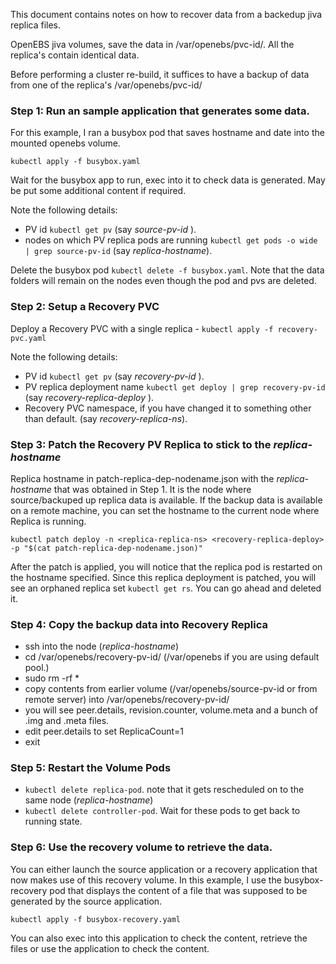 This document contains notes on how to recover data from a backedup jiva replica files. 

OpenEBS jiva volumes, save the data in /var/openebs/pvc-id/. All the replica's contain identical data. 

Before performing a cluster re-build, it suffices to have a backup of data from one of the replica's /var/openebs/pvc-id/

### Step 1: Run an sample application that generates some data. 

For this example, I ran a busybox pod that saves hostname and date into the mounted openebs volume. 
```
kubectl apply -f busybox.yaml
```

Wait for the busybox app to run, exec into it to check data is generated. May be put some additional content if required. 

Note the following details:
- PV id `kubectl get pv` (say _source-pv-id_ ). 
- nodes on which PV replica pods are running `kubectl get pods -o wide | grep source-pv-id` (say _replica-hostname_). 

Delete the busybox pod `kubectl delete -f busybox.yaml`. Note that the data folders will remain on the nodes even though the pod and pvs are deleted.


### Step 2: Setup a Recovery PVC
Deploy a Recovery PVC with a single replica - `kubectl apply -f recovery-pvc.yaml`

Note the following details:
- PV id `kubectl get pv` (say _recovery-pv-id_ ). 
- PV replica deployment name `kubectl get deploy | grep recovery-pv-id` (say _recovery-replica-deploy_ ). 
- Recovery PVC  namespace, if you have changed it to something other than default. (say _recovery-replica-ns_).


### Step 3: Patch the Recovery PV Replica to stick to the _replica-hostname_

Replica hostname in patch-replica-dep-nodename.json with the _replica-hostname_ that was obtained in Step 1. It is the node where source/backuped up replica data is available. If the backup data is available on a remote machine, you can set the hostname to the current node where Replica is running. 

```
kubectl patch deploy -n <replica-replica-ns> <recovery-replica-deploy>  -p "$(cat patch-replica-dep-nodename.json)"
```

After the patch is applied, you will notice that the replica pod is restarted on the hostname specified. Since this replica deployment is patched, you will see an orphaned replica set `kubectl get rs`. You can go ahead and deleted it. 

### Step 4: Copy the backup data into Recovery Replica
- ssh into the node  (_replica-hostname_)
- cd /var/openebs/recovery-pv-id/ (/var/openebs if you are using default pool.)
- sudo rm -rf *
- copy contents from earlier volume (/var/openebs/source-pv-id  or from remote server) into /var/openebs/recovery-pv-id/
- you will see peer.details, revision.counter, volume.meta and a bunch of .img and .meta files. 
- edit peer.details to set ReplicaCount=1
- exit

### Step 5: Restart the Volume Pods 
- `kubectl delete replica-pod`. note that it gets rescheduled on to the same node (_replica-hostname_)
- `kubectl delete controller-pod`. Wait for these pods to get back to running state.

### Step 6: Use the recovery volume to retrieve the data.
You can either launch the source application or a recovery application that now makes use of this recovery volume. In this example, I use the busybox-recovery pod that displays the content of a file that was supposed to be generated by the source application. 

`kubectl apply -f busybox-recovery.yaml`

You can also exec into this application to check the content, retrieve the files or use the application to check the content. 

